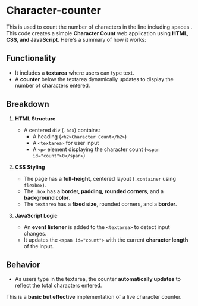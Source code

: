 # Character-counter
This is used to count  the number of characters in the line including spaces .<br>
This code creates a simple **Character Count** web application using **HTML, CSS, and JavaScript**. Here's a summary of how it works:

## **Functionality**
- It includes a **textarea** where users can type text.
- A **counter** below the textarea dynamically updates to display the number of characters entered.

## **Breakdown**
1. **HTML Structure**
   - A centered `div` (`.box`) contains:
     - A heading (`<h2>Character Count</h2>`)
     - A `<textarea>` for user input
     - A `<p>` element displaying the character count (`<span id="count">0</span>`)

2. **CSS Styling**
   - The page has a **full-height**, centered layout (`.container` using `flexbox`).
   - The `.box` has a **border, padding, rounded corners**, and a **background color**.
   - The `textarea` has a **fixed size**, rounded corners, and a **border**.

3. **JavaScript Logic**
   - An **event listener** is added to the `<textarea>` to detect input changes.
   - It updates the `<span id="count">` with the current **character length** of the input.

## **Behavior**
- As users type in the textarea, the counter **automatically updates** to reflect the total characters entered.

This is a **basic but effective** implementation of a live character counter. 

